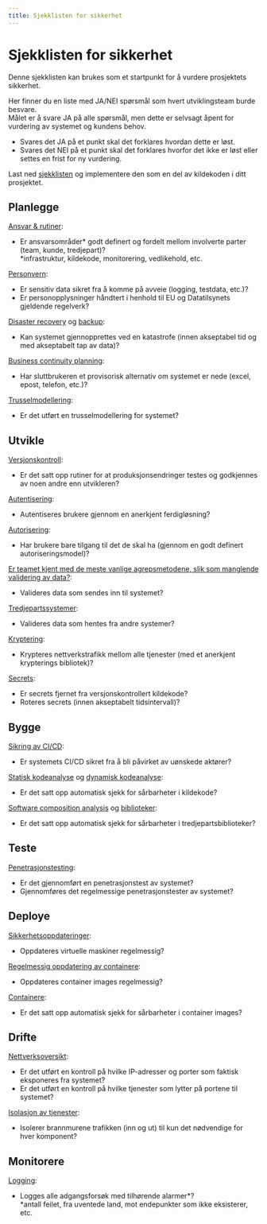 ```yaml
--- 
title: Sjekklisten for sikkerhet
---
```


# Sjekklisten for sikkerhet
Denne sjekklisten kan brukes som et startpunkt for å vurdere prosjektets sikkerhet.

Her finner du en liste med JA/NEI spørsmål som hvert utviklingsteam burde besvare.  
Målet er å svare JA på alle spørsmål, men dette er selvsagt åpent for vurdering av systemet og kundens behov.
- Svares det JA på et punkt skal det forklares hvordan dette er løst.
- Svares det NEI på et punkt skal det forklares hvorfor det ikke er løst eller settes en frist for ny vurdering.

Last ned [sjekklisten](https://raw.githubusercontent.com/bouvet/sikkerhet.bouvet.no/main/docs/checklist.md) og implementere den som en del av kildekoden i ditt prosjektet.

## Planlegge
[Ansvar & rutiner](https://sikkerhet.bouvet.no/planlegge/ansvar-rutiner):
- Er ansvarsområder* godt definert og fordelt mellom involverte parter (team, kunde, tredjepart)?  
\*infrastruktur, kildekode, monitorering, vedlikehold, etc.

[Personvern](https://sikkerhet.bouvet.no/planlegge/privacy):
- Er sensitiv data sikret fra å komme på avveie (logging, testdata, etc.)?
- Er personopplysninger håndtert i henhold til EU og Datatilsynets gjeldende regelverk?

[Disaster recovery](https://sikkerhet.bouvet.no/planlegge/disaster-recovery) og [backup](https://sikkerhet.bouvet.no/drifte/storage#backup):
- Kan systemet gjennopprettes ved en katastrofe (innen akseptabel tid og med akseptabelt tap av data)?

[Business continuity planning](https://sikkerhet.bouvet.no/planlegge/business-continuity):
- Har sluttbrukeren et provisorisk alternativ om systemet er nede (excel, epost, telefon, etc.)?

[Trusselmodellering](https://sikkerhet.bouvet.no/planlegge/trusselmodellering):
- Er det utført en trusselmodellering for systemet?

## Utvikle
[Versjonskontroll](https://sikkerhet.bouvet.no/utvikle/version_control):
- Er det satt opp rutiner for at produksjonsendringer testes og godkjennes av noen andre enn utvikleren?

[Autentisering](https://sikkerhet.bouvet.no/utvikle/kildekode#autentisering):
- Autentiseres brukere gjennom en anerkjent ferdigløsning?

[Autorisering](https://sikkerhet.bouvet.no/utvikle/kildekode#autorisering):
- Har brukere bare tilgang til det de skal ha (gjennom en godt definert autoriseringsmodel)?

[Er teamet kjent med de meste vanlige agrepsmetodene, slik som manglende validering av data?](https://sikkerhet.bouvet.no/utvikle/kildekode/#angreps-metoder):
- Valideres data som sendes inn til systemet?

[Tredjepartssystemer](https://sikkerhet.bouvet.no/utvikle/kildekode#tredjepartssystemer):
- Valideres data som hentes fra andre systemer?

[Kryptering](https://sikkerhet.bouvet.no/utvikle/kildekode#kryptering):
- Krypteres nettverkstrafikk mellom alle tjenester (med et anerkjent krypterings bibliotek)?

[Secrets](https://sikkerhet.bouvet.no/utvikle/kildekode#secrets):
- Er secrets fjernet fra versjonskontrollert kildekode?
- Roteres secrets (innen akseptabelt tidsintervall)?

## Bygge
[Sikring av CI/CD](https://sikkerhet.bouvet.no/bygge/sikring-av-ci-cd):
- Er systemets CI/CD sikret fra å bli påvirket av uønskede aktører?

[Statisk kodeanalyse](https://sikkerhet.bouvet.no/bygge/statisk-kodeanalyse-sast) og [dynamisk kodeanalyse](https://sikkerhet.bouvet.no/bygge/dynamisk-kodeanalyse-dast):
- Er det satt opp automatisk sjekk for sårbarheter i kildekode?

[Software composition analysis](https://sikkerhet.bouvet.no/bygge/software-composition-analysis-sca) og [biblioteker](https://sikkerhet.bouvet.no/utvikle/biblioteker):
- Er det satt opp automatisk sjekk for sårbarheter i tredjepartsbiblioteker?

## Teste
[Penetrasjonstesting](https://sikkerhet.bouvet.no/teste/penetrasjonstesting):
- Er det gjennomført en penetrasjonstest av systemet?
- Gjennomføres det regelmessige penetrasjonstester av systemet?

## Deploye
[Sikkerhetsoppdateringer](https://sikkerhet.bouvet.no/deploye/virtual_machines#sikkerhetsoppdateringer):
- Oppdateres virtuelle maskiner regelmessig?

[Regelmessig oppdatering av containere](https://sikkerhet.bouvet.no/deploye/containers#oppdater-regelmessig):
- Oppdateres container images regelmessig?

[Containere](https://sikkerhet.bouvet.no/deploye/containers):
- Er det satt opp automatisk sjekk for sårbarheter i container images?

## Drifte
[Nettverksoversikt](https://sikkerhet.bouvet.no/drifte/network#f%C3%A5-oversikt-over-nettverket):
- Er det utført en kontroll på hvilke IP-adresser og porter som faktisk eksponeres fra systemet?
- Er det utført en kontroll på hvilke tjenester som lytter på portene til systemet?

[Isolasjon av tjenester](https://sikkerhet.bouvet.no/drifte/network#isolasjon-av-tjenester):
- Isolerer brannmurene trafikken (inn og ut) til kun det nødvendige for hver komponent?

## Monitorere
[Logging](https://sikkerhet.bouvet.no/monitorere/logging):
- Logges alle adgangsforsøk med tilhørende alarmer*?  
\*antall feilet, fra uventede land, mot endepunkter som ikke eksisterer, etc.

